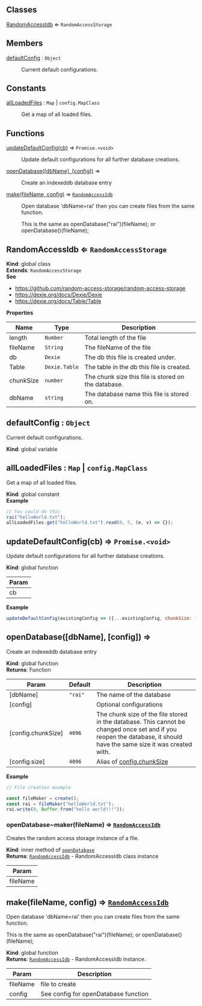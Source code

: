 ## Classes

<dl>
<dt><a href="#RandomAccessIdb">RandomAccessIdb</a> ⇐ <code>RandomAccessStorage</code></dt>
<dd></dd>
</dl>

## Members

<dl>
<dt><a href="#defaultConfig">defaultConfig</a> : <code>Object</code></dt>
<dd><p>Current default configurations.</p>
</dd>
</dl>

## Constants

<dl>
<dt><a href="#allLoadedFiles">allLoadedFiles</a> : <code>Map</code> | <code>config.MapClass</code></dt>
<dd><p>Get a map of all loaded files.</p>
</dd>
</dl>

## Functions

<dl>
<dt><a href="#updateDefaultConfig">updateDefaultConfig(cb)</a> ⇒ <code>Promise.&lt;void&gt;</code></dt>
<dd><p>Update default configurations for all further database creations.</p>
</dd>
<dt><a href="#openDatabase">openDatabase([dbName], [config])</a> ⇒</dt>
<dd><p>Create an indexeddb database entry</p>
</dd>
<dt><a href="#make">make(fileName, config)</a> ⇒ <code><a href="#RandomAccessIdb">RandomAccessIdb</a></code></dt>
<dd><p>Open database &#39;dbName=rai&#39; then you can create files from the same function.</p>
<p>This is the same as openDatabase(&quot;rai&quot;)(fileName); or openDatabase()(fileName);</p>
</dd>
</dl>

<a name="RandomAccessIdb"></a>

## RandomAccessIdb ⇐ <code>RandomAccessStorage</code>
**Kind**: global class  
**Extends**: <code>RandomAccessStorage</code>  
**See**

- https://github.com/random-access-storage/random-access-storage
- https://dexie.org/docs/Dexie/Dexie
- https://dexie.org/docs/Table/Table

**Properties**

| Name | Type | Description |
| --- | --- | --- |
| length | <code>Number</code> | Total length of the file |
| fileName | <code>String</code> | The fileName of the file |
| db | <code>Dexie</code> | The db this file is created under. |
| Table | <code>Dexie.Table</code> | The table in the db this file is created. |
| chunkSize | <code>number</code> | The chunk size this file is stored on the database. |
| dbName | <code>string</code> | The database name this file is stored on. |

<a name="defaultConfig"></a>

## defaultConfig : <code>Object</code>
Current default configurations.

**Kind**: global variable  
<a name="allLoadedFiles"></a>

## allLoadedFiles : <code>Map</code> \| <code>config.MapClass</code>
Get a map of all loaded files.

**Kind**: global constant  
**Example**  
```js
// You could do this
rai("helloWorld.txt");
allLoadedFiles.get("helloWorld.txt").read(0, 5, (e, v) => {});
```
<a name="updateDefaultConfig"></a>

## updateDefaultConfig(cb) ⇒ <code>Promise.&lt;void&gt;</code>
Update default configurations for all further database creations.

**Kind**: global function  

| Param |
| --- |
| cb | 

**Example**  
```js
updateDefaultConfig(existingConfig => ({...existingConfig, chunkSize: 1024, MapClass: ObservableMap}));
```
<a name="openDatabase"></a>

## openDatabase([dbName], [config]) ⇒
Create an indexeddb database entry

**Kind**: global function  
**Returns**: Function<RandomAccessIdb>  

| Param | Default | Description |
| --- | --- | --- |
| [dbName] | <code>&quot;rai&quot;</code> | The name of the database |
| [config] |  | Optional configurations |
| [config.chunkSize] | <code>4096</code> | The chunk size of the file stored in the database. This cannot be changed once set and if you reopen the database, it should have the same size it was created with. |
| [config.size] | <code>4096</code> | Alias of [config.chunkSize](config.chunkSize) |

**Example**  
```js
// File creation example

const fileMaker = create();
const rai = fileMaker("helloWorld.txt");
rai.write(0, Buffer.from("hello world!!!"));
```
<a name="openDatabase..maker"></a>

### openDatabase~maker(fileName) ⇒ [<code>RandomAccessIdb</code>](#RandomAccessIdb)
Creates the random access storage instance of a file.

**Kind**: inner method of [<code>openDatabase</code>](#openDatabase)  
**Returns**: [<code>RandomAccessIdb</code>](#RandomAccessIdb) - RandomAccessIdb class instance  

| Param |
| --- |
| fileName | 

<a name="make"></a>

## make(fileName, config) ⇒ [<code>RandomAccessIdb</code>](#RandomAccessIdb)
Open database 'dbName=rai' then you can create files from the same function.

This is the same as openDatabase("rai")(fileName); or openDatabase()(fileName);

**Kind**: global function  
**Returns**: [<code>RandomAccessIdb</code>](#RandomAccessIdb) - RandomAccessIdb instance.  

| Param | Description |
| --- | --- |
| fileName | file to create |
| config | See config for openDatabase function |

